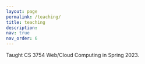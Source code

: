```yaml
---
layout: page
permalink: /teaching/
title: teaching
description:
nav: true
nav_order: 6
---
```


Taught CS 3754 Web/Cloud Computing in Spring 2023.
